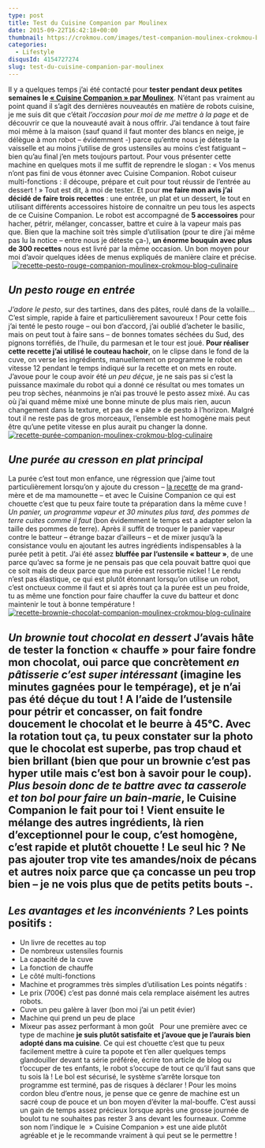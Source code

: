 ```yaml
---
type: post
title: Test du Cuisine Companion par Moulinex
date: 2015-09-22T16:42:18+00:00
thumbnail: https://crokmou.com/images/test-companion-moulinex-crokmou-blog-culinaire1.jpg
categories:
  - Lifestyle
disqusId: 4154727274
slug: test-du-cuisine-companion-par-moulinex
---
```


Il y a quelques temps j’ai été contacté pour **tester pendant deux petites semaines le [« Cuisine Companion » par Moulinex](http://www.cuisinecompanion.moulinex.be/)**. N’étant pas vraiment au point quand il s’agit des dernières nouveautés en matière de robots cuisine, je me suis dit que c’était _l’occasion pour moi de me mettre à la page_ et de découvrir ce que la nouveauté avait à nous offrir. J’ai tendance à tout faire moi même à la maison (sauf quand il faut monter des blancs en neige, je délègue à mon robot – évidemment -) parce qu’entre nous je déteste la vaisselle et au moins j’utilise de gros ustensiles au moins c’est fatiguant – bien qu’au final j’en mets toujours partout. Pour vous présenter cette machine en quelques mots il me suffit de reprendre le slogan : « Vos menus n’ont pas fini de vous étonner avec Cuisine Companion. Robot cuiseur multi-fonctions : il découpe, prépare et cuit pour tout réussir de l’entrée au dessert ! » Tout est dit, à moi de tester. Et pour **me faire mon avis j’ai décidé de faire trois recettes** : une entrée, un plat et un dessert, le tout en utilisant différents accessoires histoire de connaitre un peu tous les aspects de ce Cuisine Companion. Le robot est accompagné de **5 accessoires** pour hacher, pétrir, mélanger, concasser, battre et cuire à la vapeur mais pas que. Bien que la machine soit très simple d’utilisation (pour te dire j’ai même pas lu la notice – entre nous je déteste ça-), **un énorme bouquin avec plus de 300 recettes** nous est livré par la même occasion. Un bon moyen pour moi d’avoir quelques idées de menus expliqués de manière claire et précise.   [![recette-pesto-rouge-companion-moulinex-crokmou-blog-culinaire](http://www.crokmou.com/wp-content/uploads/2015/09/recette-pesto-rouge-companion-moulinex-crokmou-blog-culinaire.jpg)](http://www.crokmou.com/wp-content/uploads/2015/09/recette-pesto-rouge-companion-moulinex-crokmou-blog-culinaire.jpg)

## _**Un pesto rouge en entrée**_

_J’adore le pesto_, sur des tartines, dans des pâtes, roulé dans de la volaille… C’est simple, rapide à faire et particulièrement savoureux ! Pour cette fois j’ai tenté le pesto rouge – oui bon d’accord, j’ai oublié d’acheter le basilic, mais on peut tout à faire sans – de bonnes tomates séchées du Sud, des pignons torréfiés, de l’huile, du parmesan et le tour est joué. **Pour réaliser cette recette j’ai utilisé le couteau hachoir**, on le clipse dans le fond de la cuve, on verse les ingrédients, manuellement on programme le robot en vitesse 12 pendant le temps indiqué sur la recette et on mets en route. J’avoue pour le coup avoir été _un peu déçue_, je ne sais pas si c’est la puissance maximale du robot qui a donné ce résultat ou mes tomates un peu trop sèches, néanmoins je n’ai pas trouvé le pesto assez mixé. Au cas où j’ai quand même mixé une bonne minute de plus mais rien, aucun changement dans la texture, et pas de « pâte » de pesto à l’horizon. Malgré tout il ne reste pas de gros morceaux, l’ensemble est homogène mais peut être qu’une petite vitesse en plus aurait pu changer la donne.   [![recette-purée-companion-moulinex-crokmou-blog-culinaire](http://www.crokmou.com/wp-content/uploads/2015/09/recette-pur--e-companion-moulinex-crokmou-blog-culinaire.jpg)](http://www.crokmou.com/wp-content/uploads/2015/09/recette-pur--e-companion-moulinex-crokmou-blog-culinaire.jpg)

## _**Une purée au cresson en plat principal**_

La purée c’est tout mon enfance, une régression que j’aime tout particulièrement lorsqu’on y ajoute du cresson – [la recette](http://www.crokmou.com/2011/11/la-puree-verte-au-cresson) de ma grand-mère et de ma mamounette – et avec le Cuisine Companion ce qui est chouette c’est que tu peux faire toute ta préparation dans la même cuve ! _Un panier, un programme vapeur et 30 minutes plus tard, des pommes de terre cuites comme il faut_ (bon évidemment le temps est a adapter selon la taille des pommes de terre). Après il suffit de troquer le panier vapeur contre le batteur – étrange bazar d’ailleurs – et de mixer jusqu’à la consistance voulu en ajoutant les autres ingrédients indispensables à la purée petit à petit. J’ai été assez **bluffée par l’ustensile « batteur »**, de une parce qu’avec sa forme je ne pensais pas que cela pouvait battre quoi que ce soit mais de deux parce que ma purée est ressortie nickel ! Le rendu n’est pas élastique, ce qui est plutôt étonnant lorsqu’on utilise un robot, c’est onctueux comme il faut et si après tout ça la purée est un peu froide, tu as même une fonction pour faire chauffer la cuve du batteur et donc maintenir le tout à bonne température !   [![recette-brownie-chocolat-companion-moulinex-crokmou-blog-culinaire](http://www.crokmou.com/wp-content/uploads/2015/09/recette-brownie-chocolat-companion-moulinex-crokmou-blog-culinaire.jpg)](http://www.crokmou.com/wp-content/uploads/2015/09/recette-brownie-chocolat-companion-moulinex-crokmou-blog-culinaire.jpg)

## _**Un brownie tout chocolat en dessert**_ **J’avais hâte de tester la fonction « chauffe » pour faire fondre mon chocolat**, oui parce que concrètement _en pâtisserie c’est super intéressant_ (imagine les minutes gagnées pour le tempérage), et je n’ai pas été déçue du tout ! A l’aide de l’ustensile pour pétrir et concasser, on fait fondre doucement le chocolat et le beurre à 45°C. Avec la rotation tout ça, tu peux constater sur la photo que le chocolat est superbe, pas trop chaud et bien brillant (bien que pour un brownie c’est pas hyper utile mais c’est bon à savoir pour le coup). _Plus besoin donc de te battre avec ta casserole et ton bol pour faire un bain-marie_, le Cuisine Companion le fait pour toi ! Vient ensuite le mélange des autres ingrédients, là rien d’exceptionnel pour le coup, c’est homogène, c’est rapide et plutôt chouette ! Le seul hic ? Ne pas ajouter trop vite tes amandes/noix de pécans et autres noix parce que ça concasse un peu trop bien – je ne vois plus que de petits petits bouts -.

## _**Les avantages et les inconvénients ?**_ Les points positifs :
* Un livre de recettes au top
* De nombreux ustensiles fournis
* La capacité de la cuve
* La fonction de chauffe
* Le côté multi-fonctions
* Machine et programmes très simples d’utilisation Les points négatifs :
* Le prix (700€) c’est pas donné mais cela remplace aisément les autres robots.
* Cuve un peu galère à laver (bon moi j’ai un petit évier)
* Machine qui prend un peu de place
* Mixeur pas assez performant à mon goût   Pour une première avec ce type de machine **je suis plutôt satisfaite et j’avoue que je l’aurais bien adopté dans ma cuisine**. Ce qui est chouette c’est que tu peux facilement mettre à cuire ta popote et t’en aller quelques temps glandouiller devant ta série préférée, écrire ton article de blog ou t’occuper de tes enfants, le robot s’occupe de tout ce qu’il faut sans que tu sois là ! Le bol est sécurisé, le système s’arrête lorsque ton programme est terminé, pas de risques à déclarer ! Pour les moins cordon bleu d’entre nous, je pense que ce genre de machine est un sacré coup de pouce et un bon moyen d’éviter la mal-bouffe. C’est aussi un gain de temps assez précieux lorsque après une grosse journée de boulot tu ne souhaites pas rester 3 ans devant les fourneaux. Comme son nom l’indique le  » Cuisine Companion » est une aide plutôt agréable et je le recommande vraiment à qui peut se le permettre !